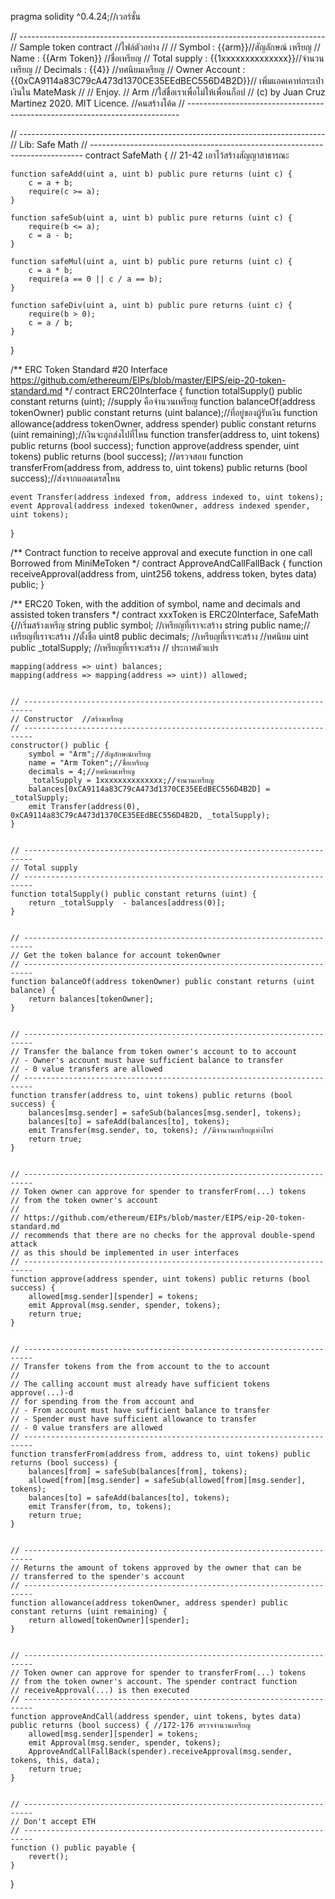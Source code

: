 pragma solidity ^0.4.24;//เวอร์ชั่น

// ----------------------------------------------------------------------------
// Sample token contract  //ไฟล์ตัวอย่าง
//
// Symbol        : {{arm}}//สัญลักษณ์ เหรียญ
// Name          : {{Arm Token}} //ชื่อเหรียญ
// Total supply  : {{1xxxxxxxxxxxxxx}}//จำนวนเหรียญ
// Decimals      : {{4}} //ทศนิยมเหรียญ
// Owner Account : {{0xCA9114a83C79cA473d1370CE35EEdBEC556D4B2D}}// เพิ่มแอคเคาท์กระเป๋าเงินใน MateMask
//
// Enjoy.
// Arm //ใส่ชื่อเราเพื่อไม่ให้เพื่อนก็อป
// (c) by Juan Cruz Martinez 2020. MIT Licence. //คนสร้างโค้ด
// ----------------------------------------------------------------------------


// ----------------------------------------------------------------------------
// Lib: Safe Math
// ----------------------------------------------------------------------------
contract SafeMath { // 21-42 เอาไว้สร้างสัญญาสาธารณะ

    function safeAdd(uint a, uint b) public pure returns (uint c) {
        c = a + b;
        require(c >= a);
    }

    function safeSub(uint a, uint b) public pure returns (uint c) {
        require(b <= a);
        c = a - b;
    }

    function safeMul(uint a, uint b) public pure returns (uint c) {
        c = a * b;
        require(a == 0 || c / a == b);
    }

    function safeDiv(uint a, uint b) public pure returns (uint c) {
        require(b > 0);
        c = a / b;
    }
}


/**
ERC Token Standard #20 Interface
https://github.com/ethereum/EIPs/blob/master/EIPS/eip-20-token-standard.md
*/
contract ERC20Interface {
    function totalSupply() public constant returns (uint); //supply คือจำนวนเหรียญ
    function balanceOf(address tokenOwner) public constant returns (uint balance);//ที่อยู่ของผู้รับเงิน
    function allowance(address tokenOwner, address spender) public constant returns (uint remaining);//เงินจะถูกส่งไปที่ไหน
    function transfer(address to, uint tokens) public returns (bool success);
    function approve(address spender, uint tokens) public returns (bool success); //ตรวจสอบ
    function transferFrom(address from, address to, uint tokens) public returns (bool success);//ส่งจากแอดเดรสไหน

    event Transfer(address indexed from, address indexed to, uint tokens);
    event Approval(address indexed tokenOwner, address indexed spender, uint tokens);
}


/**
Contract function to receive approval and execute function in one call
Borrowed from MiniMeToken
*/
contract ApproveAndCallFallBack {
    function receiveApproval(address from, uint256 tokens, address token, bytes data) public;
}

/**
ERC20 Token, with the addition of symbol, name and decimals and assisted token transfers
*/
contract xxxToken is ERC20Interface, SafeMath {//เริ่มสร้างเหรีญ
    string public symbol; //เหรียญที่เราจะสร้าง
    string public  name;//เหรียญที่เราจะสร้าง  //ตั้งชื่อ
    uint8 public decimals;  //เหรียญที่เราจะสร้าง  //ทศนิยม
    uint public _totalSupply;  //เหรียญที่เราจะสร้าง  // ประกาศตัวแปร

    mapping(address => uint) balances;
    mapping(address => mapping(address => uint)) allowed;


    // ------------------------------------------------------------------------
    // Constructor  //สร้างเหรียญ
    // ------------------------------------------------------------------------
    constructor() public {
        symbol = "Arm";//สัญลักษณ์เหรียญ
        name = "Arm Token";//ชื่อเหรียญ 
        decimals = 4;//ทศนิยมเหรียญ
        _totalSupply = 1xxxxxxxxxxxxxx;//จำนวนเหรียญ
        balances[0xCA9114a83C79cA473d1370CE35EEdBEC556D4B2D] = _totalSupply;
        emit Transfer(address(0), 0xCA9114a83C79cA473d1370CE35EEdBEC556D4B2D, _totalSupply);
    }


    // ------------------------------------------------------------------------
    // Total supply
    // ------------------------------------------------------------------------
    function totalSupply() public constant returns (uint) {
        return _totalSupply  - balances[address(0)];
    }


    // ------------------------------------------------------------------------
    // Get the token balance for account tokenOwner
    // ------------------------------------------------------------------------
    function balanceOf(address tokenOwner) public constant returns (uint balance) {
        return balances[tokenOwner];
    }


    // ------------------------------------------------------------------------
    // Transfer the balance from token owner's account to to account
    // - Owner's account must have sufficient balance to transfer
    // - 0 value transfers are allowed
    // ------------------------------------------------------------------------
    function transfer(address to, uint tokens) public returns (bool success) {
        balances[msg.sender] = safeSub(balances[msg.sender], tokens);
        balances[to] = safeAdd(balances[to], tokens);
        emit Transfer(msg.sender, to, tokens); //มีจำนวนเหรียญเท่าไหร่
        return true;
    }


    // ------------------------------------------------------------------------
    // Token owner can approve for spender to transferFrom(...) tokens
    // from the token owner's account
    //
    // https://github.com/ethereum/EIPs/blob/master/EIPS/eip-20-token-standard.md
    // recommends that there are no checks for the approval double-spend attack
    // as this should be implemented in user interfaces 
    // ------------------------------------------------------------------------
    function approve(address spender, uint tokens) public returns (bool success) {
        allowed[msg.sender][spender] = tokens;
        emit Approval(msg.sender, spender, tokens);
        return true;
    }


    // ------------------------------------------------------------------------
    // Transfer tokens from the from account to the to account
    // 
    // The calling account must already have sufficient tokens approve(...)-d
    // for spending from the from account and
    // - From account must have sufficient balance to transfer
    // - Spender must have sufficient allowance to transfer
    // - 0 value transfers are allowed
    // ------------------------------------------------------------------------
    function transferFrom(address from, address to, uint tokens) public returns (bool success) {
        balances[from] = safeSub(balances[from], tokens);
        allowed[from][msg.sender] = safeSub(allowed[from][msg.sender], tokens);
        balances[to] = safeAdd(balances[to], tokens);
        emit Transfer(from, to, tokens);
        return true;
    }


    // ------------------------------------------------------------------------
    // Returns the amount of tokens approved by the owner that can be
    // transferred to the spender's account
    // ------------------------------------------------------------------------
    function allowance(address tokenOwner, address spender) public constant returns (uint remaining) {
        return allowed[tokenOwner][spender];
    }


    // ------------------------------------------------------------------------
    // Token owner can approve for spender to transferFrom(...) tokens
    // from the token owner's account. The spender contract function
    // receiveApproval(...) is then executed
    // ------------------------------------------------------------------------
    function approveAndCall(address spender, uint tokens, bytes data) public returns (bool success) { //172-176 ตรวจจำนวนเหรียญ
        allowed[msg.sender][spender] = tokens;
        emit Approval(msg.sender, spender, tokens);
        ApproveAndCallFallBack(spender).receiveApproval(msg.sender, tokens, this, data);
        return true;
    }


    // ------------------------------------------------------------------------
    // Don't accept ETH
    // ------------------------------------------------------------------------
    function () public payable {
        revert();
    }
}
